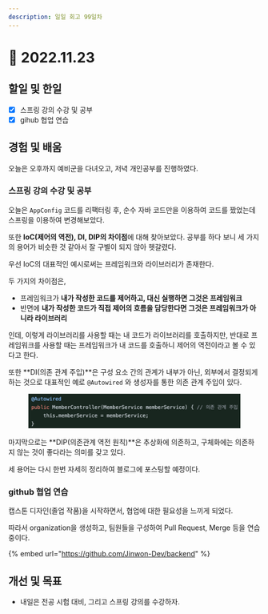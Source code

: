 ```yaml
---
description: 일일 회고 99일차
---
```


# 🙂 2022.11.23

## 할일 및 한일&#x20;

* [x] 스프링 강의 수강 및 공부&#x20;
* [x] gihub 협업 연습&#x20;

## 경험 및 배움&#x20;

오늘은 오후까지 예비군을 다녀오고, 저녁 개인공부를 진행하였다.

### 스프링 강의 수강 및 공부&#x20;

오늘은 `AppConfig` 코드를 리팩터링 후, 순수 자바 코드만을 이용하여 코드를 짰었는데 스프링을 이용하여 변경해보았다.

또한 **IoC(제어의 역전), DI, DIP의 차이점**에 대해 찾아보았다. 공부를 하다 보니 세 가지의 용어가 비슷한 것 같아서 잘 구별이 되지 않아 헷갈렸다.

우선 IoC의 대표적인 예시로써는 프레임워크와 라이브러리가 존재한다.

두 가지의 차이점은,

* 프레임워크가 **내가 작성한 코드를 제어하고, 대신 실행하면 그것은 프레임워크**
* 반면에 **내가 작성한 코드가 직접 제어의 흐름을 담당한다면 그것은 프레임워크가 아니라 라이브러리**

인데, 이렇게 라이브러리를 사용할 때는 내 코드가 라이브러리를 호출하지만, 반대로 프레임워크를 사용할 때는 프레임워크가 내 코드를 호출하니 제어의 역전이라고 볼 수 있다고 한다.

또한 **DI(의존 관계 주입)**은 구성 요소 간의 관계가 내부가 아닌, 외부에서 결정되게 하는 것으로 대표적인 예로 `@Autowired` 와 생성자를 통한 의존 관계 주입이 있다.

<figure><img src="../.gitbook/assets/image (1) (1) (2).png" alt=""><figcaption></figcaption></figure>

마지막으로는 **DIP(의존관계 역전 원칙)**은 추상화에 의존하고, 구체화에는 의존하지 않는 것이 좋다라는 의미를 갖고 있다.

세 용어는 다시 한번 자세히 정리하여 블로그에 포스팅할 예정이다.

### github 협업 연습&#x20;

캡스톤 디자인(졸업 작품)을 시작하면서, 협업에 대한 필요성을 느끼게 되었다.

따라서 organization을 생성하고, 팀원들을 구성하여 Pull Request, Merge 등을 연습중이다.

{% embed url="https://github.com/Jinwon-Dev/backend" %}

## 개선 및 목표&#x20;

* 내일은 전공 시험 대비, 그리고 스프링 강의를 수강하자.&#x20;
